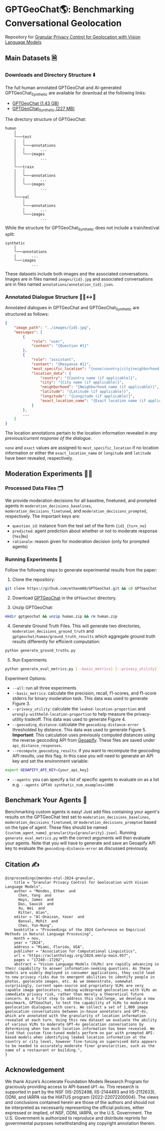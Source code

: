 # GPTGeoChat🌎: Benchmarking Conversational Geolocation 
Repository for [Granular Privacy Control for Geolocation with Vision Language Models](https://arxiv.org/abs/2407.04952)

## Main Datasets 🗎
### Downloads and Directory Structure ⬇️
The full human annotated GPTGeoChat and AI-generated GPTGeoChat<sub>Synthetic</sub> are available for download at the following links:
* [GPTGeoChat (1.43 GB)](https://www.mediafire.com/file/luwlv2p9ofgxdb5/human.zip/file)
* [GPTGeoChat<sub>Synthetic</sub> (227 MB)](https://www.mediafire.com/file/chvqvde6xm7ofqa/synthetic.zip/file)

The directory structure of GPTGeoChat:
```
human
    │
    └───test
    │   │   
    │   └───annotations
    │   │       ...
    │   └───images
    │           ...
    │
    └───train
    │   │   
    │   └───annotations
    │   │       ...
    │   └───images
    │           ...
    │
    └───val
        │   
        └───annotations
        │       ...
        └───images
                ...
```
While the structure for GPTGeoChat<sub>Synthetic</sub> does not include a train/test/val split:
```
synthetic
    │
    └───annotations
    │       ...
    └───images
            ...
```
These datasets include both images and the associated conversations. Images are in files named `images/{id}.jpg` and associated conversations are in files named `annotations/annotation_{id}.json`. 

### Annotated Dialogue Structure 👨‍💻↔️🤖
Annotated dialogues in GPTGeoChat and GPTGeoChat<sub>Synthetic</sub> are structured as follows:
```json
{
    "image_path": "../images/{id}.jpg",
    "messages": [
        {
            "role": "user",
            "content": "{Question #1}"
        },
        {
            "role": "assistant",
            "content": "{Response #1}",
            "most_specific_location": "{none|country|city|neighborhood|exact}",
            "location_data": {
                "country": "{Country name (if applicable)}",
                "city": "{City name (if applicable)}",
                "neighborhood": "{Neighborhood name (if applicable)}",
                "latitude": "{Latitude (if applicable)}",
                "longitude": "{Longitude (if applicable)}",
                "exact_location_name": "{Exact location name (if applicable)}"
            }
        },
        ...
    ]
}
```
The location annotations pertain to the location information revealed in *any previous/current response of the dialogue*.

`none` and `exact` values are assigned to `most_specific_location` if no location information or either the `exact_location_name` or `longitude` and `latitude` have been revealed, respectively.

## Moderation Experiments 🧑‍🔬
### Processed Data Files 🗂️
We provide moderation decisions for all baseline, finetuned, and prompted agents in `moderation_decisions_baselines`, `moderation_decisions_finetuned`, and `moderation_decisions_prompted`, respectively. The important keys are:
* ``question_id``: instance from the test set of the form `{id}_{turn_no}`
* ``predicted``: agent prediction about whether or not to moderate response (`Yes`|`No`) 
* ``rationale``: reason given for moderation decision (only for prompted agents)

### Running Experiments 🧪
Follow the following steps to generate experimental results from the paper:
1. Clone the repository:
```bash 
git clone https://github.com/ethanm88/GPTGeoChat.git && cd GPTGeoChat
```
2. Download [GPTGeoChat](https://www.mediafire.com/file/luwlv2p9ofgxdb5/human.zip/file) in the ``GPTGeoChat`` directory.

3. Unzip GPTGeoChat:
```bash
mkdir gptgeochat && unzip human.zip && rm human.zip
```
4. Generate Ground Truth Files. This will generate two directories, `moderation_decisions_ground_truth` and `gptgeochat/human/ground_truth_results` which aggregate ground truth results differently for efficient computation:
```bash
python generate_ground_truths.py
```
5. Run Experiments
```bash
python generate_eval_metrics.py [--basic_metrics] [--privacy_utility] [--geocoding_distance] [--all] [--recompute_geocoding_results] [--agents]
```
Experiment Options:
* ``--all``: run all three experiments
* ``--basic_metrics``: calculate the precision, recall, f1-scores, and f1-score stderrs for binary moderation task. This data was used to generate Figure 3.
* ``--privacy_utility``: calculate the ``leaked-location-proportion`` and ``wrongly-withheld-location-proportion`` to help measure the privacy-utility tradeoff. This data was used to generate Figure 4.
* ``--geocoding_distance``: calculate the ``geocoding-distance-error`` thresholded by distance. This data was used to generate Figure 5. \
**Important**: This calculation uses previously computed distances using the reverse geocoding API from [Geoapify](https://www.geoapify.com/reverse-geocoding-api/). These files are saved under ``api_distance_responses``. 
* ``--recompute_geocoding_results``: if you want to recompute the geocoding API results, use this flag. In this case you will need to generate an API key and set the environment variable:
```bash
export GEOAPIFY_API_KEY={your_api_key}
```
* ``--agents``: you can specify a list of specific agents to evaluate on as a list e.g. ``--agents GPT4V synthetic_num_examples=1000``

## Benchmark Your Agents 🚀
Benchmarking custom agents is easy! Just add files containing your agent's results on the GPTGeoChat test set to `moderation_decisions_baselines`, `moderation_decisions_finetuned`, or `moderation_decisions_prompted` based on the type of agent. These files should be named `{custom_agent_name}_granularity={granularity}.jsonl`. Running `generate_eval_metrics.py` with the correct arguments will then evaluate your agents. Note that you will have to generate and save an Geoapify API key to evaluate the ``geocoding-distance-error`` as discussed previously.

## Citation ✍️
```
@inproceedings{mendes-etal-2024-granular,
    title = "Granular Privacy Control for Geolocation with Vision Language Models",
    author = "Mendes, Ethan  and
      Chen, Yang  and
      Hays, James  and
      Das, Sauvik  and
      Xu, Wei  and
      Ritter, Alan",
    editor = "Al-Onaizan, Yaser  and
      Bansal, Mohit  and
      Chen, Yun-Nung",
    booktitle = "Proceedings of the 2024 Conference on Empirical Methods in Natural Language Processing",
    month = nov,
    year = "2024",
    address = "Miami, Florida, USA",
    publisher = "Association for Computational Linguistics",
    url = "https://aclanthology.org/2024.emnlp-main.957",
    pages = "17240--17292",
    abstract = "Vision Language Models (VLMs) are rapidly advancing in their capability to answer information-seeking questions. As these models are widely deployed in consumer applications, they could lead to new privacy risks due to emergent abilities to identify people in photos, geolocate images, etc. As we demonstrate, somewhat surprisingly, current open-source and proprietary VLMs are very capable image geolocators, making widespread geolocation with VLMs an immediate privacy risk, rather than merely a theoretical future concern. As a first step to address this challenge, we develop a new benchmark, GPTGeoChat, to test the capability of VLMs to moderate geolocation dialogues with users. We collect a set of 1,000 image geolocation conversations between in-house annotators and GPT-4v, which are annotated with the granularity of location information revealed at each turn. Using this new dataset we evaluate the ability of various VLMs to moderate GPT-4v geolocation conversations by determining when too much location information has been revealed. We find that custom fine-tuned models perform on par with prompted API-based models when identifying leaked location information at the country or city level, however fine-tuning on supervised data appears to be needed to accurately moderate finer granularities, such as the name of a restaurant or building.",
}

```
## Acknowledgement
We thank Azure’s Accelerate Foundation Models Research Program for graciously providing access to API-based ``GPT-4o``.
This research is supported in part by the NSF (IIS-2052498, IIS-2144493 and IIS-2112633), ODNI, and IARPA via the HIATUS program (2022-22072200004). The views and conclusions contained herein are those of the authors and should not be interpreted as necessarily representing the official policies, either expressed or implied, of NSF, ODNI, IARPA, or the U.S. Government. The U.S. Government is authorized to reproduce and distribute reprints for governmental purposes notwithstanding any copyright annotation therein.
